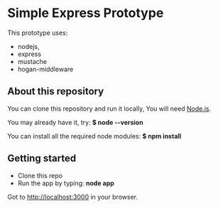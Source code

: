 Simple Express Prototype
========================

This prototype uses:

* nodejs, 
* express
* mustache
* hogan-middleware


About this repository
---------------------

You can clone this repository and run it locally,
You will need [Node.js](http://nodejs.org/).

You may already have it, try:
**$ node --version**

You can install all the required node modules:
**$ npm install**


Getting started
---------------

* Clone this repo
* Run the app by typing: **node app**

Got to [http://localhost:3000](http://localhost:3000) in your browser.